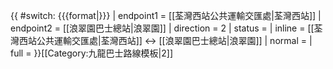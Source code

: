 {{ #switch: {{{format|}}}
  | endpoint1 = [[荃灣西站公共運輸交匯處|荃灣西站]]
  | endpoint2 = [[浪翠園巴士總站|浪翠園]]
  | direction = 2
  | status =
  | inline = [[荃灣西站公共運輸交匯處|荃灣西站]] ↔ [[浪翠園巴士總站|浪翠園]]
  | normal =
  | full =
}}<noinclude>[[Category:九龍巴士路線模板|2]]</noinclude>